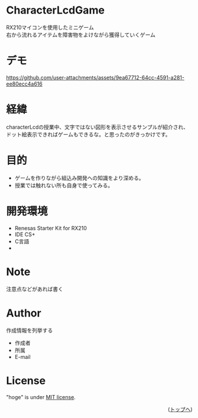 # CharacterLcdGame
RX210マイコンを使用したミニゲーム<br>
右から流れるアイテムを障害物をよけながら獲得していくゲーム
# デモ
https://github.com/user-attachments/assets/9ea67712-64cc-4591-a281-ee80ecc4a616

# 経緯
characterLcdの授業中、文字ではない図形を表示させるサンプルが紹介され、<br>
ドット絵表示できればゲームもできるな。と思ったのがきっかけです。<br>

# 目的
* ゲームを作りながら組込み開発への知識をより深める。<br>
* 授業では触れない所も自身で使ってみる。<br>
# 開発環境

* Renesas Starter Kit for RX210
* IDE CS+
* C言語
* 
# Note

注意点などがあれば書く

# Author

作成情報を列挙する

* 作成者
* 所属
* E-mail

# License

"hoge" is under [MIT license](https://en.wikipedia.org/wiki/MIT_License).

<p align="right">(<a href="#top">トップへ</a>)</p>
